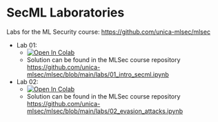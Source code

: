 # SecML Laboratories

Labs for the ML Security course: https://github.com/unica-mlsec/mlsec

* Lab 01: 
  * [![Open In Colab](https://colab.research.google.com/assets/colab-badge.svg)](https://colab.research.google.com/github/maurapintor/unica_mlsec_labs/blob/HEAD/01_intro_secml.ipynb)
  * Solution can be found in the MLSec course repository https://github.com/unica-mlsec/mlsec/blob/main/labs/01_intro_secml.ipynb
* Lab 02:
  * [![Open In Colab](https://colab.research.google.com/assets/colab-badge.svg)](
https://colab.research.google.com/github/maurapintor/unica_mlsec_labs/blob/HEAD/02_evasion_attacks.ipynb)
  * Solution can be found in the MLSec course repository https://github.com/unica-mlsec/mlsec/blob/main/labs/02_evasion_attacks.ipynb
  



